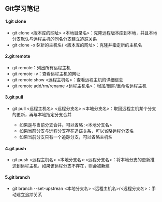 ## Git学习笔记
#### 1.git clone
- git clone <版本库的网址> <本地目录名>：克隆远程版本库到本地，并且本地分支默认与远程主机的同名分支建立追踪关系
- git clone -o $(新的主机名) <版本库的网址>：克隆并指定新的主机名


#### 2.git remote
- git remote：列出所有远程主机
- git remote -v：查看远程主机的网址
- git remote show <远程主机名>：查看远程主机的详细信息
- git remote add/rm/rename <远程主机名>：增加/删除/重命名远程主机

#### 3.git pull
- git pull <远程主机名> <远程分支名>:<本地分支名>：取回远程主机某个分支的更新，再与本地指定分支合并

	- 如果是与当前分支合并，可以省略 :<本地分支名>
	- 如果当前分支与远程分支存在追踪关系，可以省略远程分支名
	- 如果当前分支只有一个追踪分支，可以省略主机名


#### 4.git push
- git push <远程主机名> <本地分支名>:<远程分支名>：将本地分支的更新推送到远程主机，如果该远程分支不存在，则会被新建

#### 5.git branch
- git branch --set-upstrean <本地分支名> <远程主机名>/<远程分支名>：手动建立追踪关系

